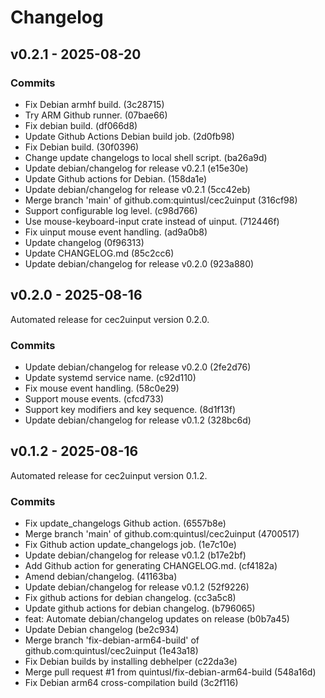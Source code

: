 # Changelog

## v0.2.1 - 2025-08-20

### Commits

- Fix Debian armhf build. (3c28715)
- Try ARM Github runner. (07bae66)
- Fix debian build. (df066d8)
- Update Github Actions Debian build job. (2d0fb98)
- Fix Debian build. (30f0396)
- Change update changelogs to local shell script. (ba26a9d)
- Update debian/changelog for release v0.2.1 (e15e30e)
- Update Github actions for Debian. (158da1e)
- Update debian/changelog for release v0.2.1 (5cc42eb)
- Merge branch 'main' of github.com:quintusl/cec2uinput (316cf98)
- Support configurable log level. (c98d766)
- Use mouse-keyboard-input crate instead of uinput. (712446f)
- Fix uinput mouse event handling. (ad9a0b8)
- Update changelog (0f96313)
- Update CHANGELOG.md (85c2cc6)
- Update debian/changelog for release v0.2.0 (923a880)


## v0.2.0 - 2025-08-16

  Automated release for cec2uinput version 0.2.0.

### Commits

- Update debian/changelog for release v0.2.0 (2fe2d76)
- Update systemd service name. (c92d110)
- Fix mouse event handling. (58c0e29)
- Support mouse events. (cfcd733)
- Support key modifiers and key sequence. (8d1f13f)
- Update debian/changelog for release v0.1.2 (328bc6d)


## v0.1.2 - 2025-08-16

  Automated release for cec2uinput version 0.1.2.

### Commits

- Fix update_changelogs Github action. (6557b8e)
- Merge branch 'main' of github.com:quintusl/cec2uinput (4700517)
- Fix Github action update_changelogs job. (1e7c10e)
- Update debian/changelog for release v0.1.2 (b17e2bf)
- Add Github action for generating CHANGELOG.md. (cf4182a)
- Amend debian/changelog. (41163ba)
- Update debian/changelog for release v0.1.2 (52f9226)
- Fix github actions for debian changelog. (cc3a5c8)
- Update github actions for debian changelog. (b796065)
- feat: Automate debian/changelog updates on release (b0b7a45)
- Update Debian changelog (be2c934)
- Merge branch 'fix-debian-arm64-build' of github.com:quintusl/cec2uinput (1e43a18)
- Fix Debian builds by installing debhelper (c22da3e)
- Merge pull request #1 from quintusl/fix-debian-arm64-build (548a16d)
- Fix Debian arm64 cross-compilation build (3c2f116)

